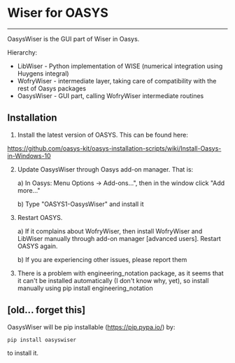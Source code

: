# Wiser for OASYS
----------

OasysWiser is the GUI part of Wiser in Oasys. 

Hierarchy:
* LibWiser - Python implementation of WISE (numerical integration using Huygens integral)
* WofryWiser - intermediate layer, taking care of compatibility with the rest of Oasys packages
* OasysWiser - GUI part, calling WofryWiser intermediate routines

Installation
----------

1) Install the latest version of OASYS. This can be found here:

https://github.com/oasys-kit/oasys-installation-scripts/wiki/Install-Oasys-in-Windows-10

2) Update OasysWiser through Oasys add-on manager. That is:

    a) In Oasys: Menu Options -> Add-ons...", then in the window click "Add more..."
    
    b) Type "OASYS1-OasysWiser" and install it
   
3) Restart OASYS.

    a) If it complains about WofryWiser, then install WofryWiser and LibWiser manually through add-on manager [advanced users]. Restart OASYS again.
    
    b) If you are experiencing other issues, please report them
    
    
3. There is a problem with engineering_notation package, as it seems that it can't be installed automatically (I don't know why, yet), so install manually using pip install engineering_notation


[old... forget this]
----------
OasysWiser will be pip installable (https://pip.pypa.io/) by:

    pip install oasyswiser

to install it.

